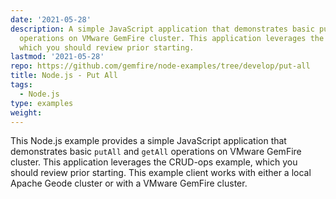 ```yaml
---
date: '2021-05-28'
description: A simple JavaScript application that demonstrates basic putAll and getAll
  operations on VMware GemFire cluster. This application leverages the CRUD-ops example,
  which you should review prior starting.
lastmod: '2021-05-28'
repo: https://github.com/gemfire/node-examples/tree/develop/put-all
title: Node.js - Put All
tags:
  - Node.js
type: examples
weight: 
---
```


This Node.js example provides a simple JavaScript application that demonstrates basic `putAll` and `getAll` operations on VMware GemFire cluster. This application leverages the CRUD-ops example, which you should review prior starting. This example client works with either a local Apache Geode cluster or with a VMware GemFire cluster.